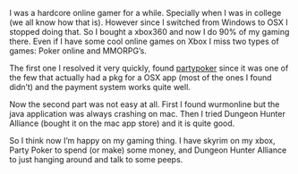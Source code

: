 I was a hardcore online gamer for a while. Specially when I was in college (we all know how that is). However since I switched from Windows to OSX I stopped doing that. So I bought a xbox360 and now I do 90% of my gaming there. Even if I have some cool online games on Xbox I miss two types of games: Poker online and MMORPG’s.
<!--more-->
The first one I resolved it very quickly, found [partypoker](http://www.partypoker.com/) since it was one of the few that actually had a pkg for a OSX app (most of the ones I found didn’t) and the payment system works quite well.

Now the second part was not easy at all. First I found wurmonline but the java application was always crashing on mac. Then I tried Dungeon Hunter Alliance (bought it on the mac app store) and it is quite good.

So I think now I’m happy on my gaming thing. I have skyrim on my xbox, Party Poker to spend (or make) some money, and Dungeon Hunter Alliance to just hanging around and talk to some peeps.